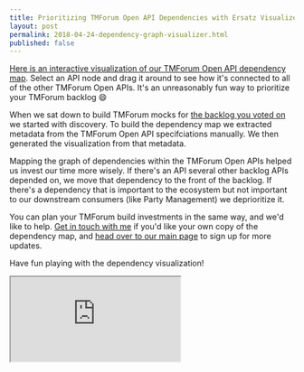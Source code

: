 ```yaml
---
title: Prioritizing TMForum Open API Dependencies with Ersatz Visualizer
layout: post
permalink: 2018-04-24-dependency-graph-visualizer.html
published: false
---
```


[Here is an interactive visualization of our TMForum Open API dependency map](/depviz). Select an API node and drag it around to see how it's connected to all of the other TMForum Open APIs. It's an unreasonably fun way to prioritize your TMForum backlog 😄

When we sat down to build TMForum mocks for [the backlog you voted on](https://docs.google.com/forms/d/e/1FAIpQLSfSe94015z7HtFO7HCyavmtcLdF3ogxaWvUMMstmlPX-2GDJQ/viewform) we started with discovery. To build the dependency map we extracted metadata from the TMForum Open API specifciations manually. We then generated the visualization from that metadata.

Mapping the graph of dependencies within the TMForum Open APIs helped us invest our time more wisely. If there's an API several other backlog APIs depended on, we move that dependency to the front of the backlog. If there's a dependency that is important to the ecosystem but not important to our downstream consumers (like Party Management) we deprioritize it.

You can plan your TMForum build investments in the same way, and we'd like to help. [Get in touch with me](mailto:alex@ersatz.io) if you'd like your own copy of the dependency map, and [head over to our main page](http://ersatz.io/) to sign up for more updates.

Have fun playing with the dependency visualization!

<iframe src="https://raw.githubusercontent.com/ersatzio/ersatzio.github.io/master/assets/html/depmap.html"></iframe>
